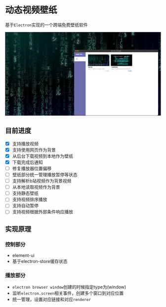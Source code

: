 # 动态视频壁纸

基于`Electron`实现的一个跨端免费壁纸软件

![Demo](./demo.jpg)

## 目前进度

- [x] 支持播放视频
- [x] 支持使用网页作为背景
- [x] 从后台下载视频到本地作为壁纸
- [x] 下载完成后通知
- [ ] 修复播放器位置偏移
- [ ] 壁纸部分统一管理播放暂停等状态
- [ ] 支持解析b站视频作为背景视频
- [ ] 从本地读取视频作为背景
- [ ] 支持静态壁纸
- [ ] 支持视频排序播放
- [ ] 支持自动暂停
- [ ] 支持视频根据外部条件响应播放

## 实现原理

### 控制部分

- element-ui
- 基于electron-store缓存状态

### 播放部分

- `electron browser window`创建的时候指定type为(window)
- 监听`electron.screen`相关事件，创建多个窗口到对应位置
- 统一管理，设置对应链接和对应`renderer`

